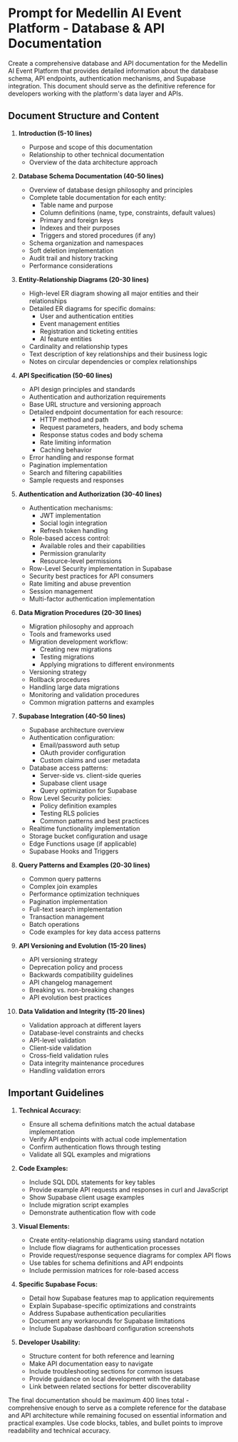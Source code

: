 # Prompt for Medellin AI Event Platform - Database & API Documentation

Create a comprehensive database and API documentation for the Medellin AI Event Platform that provides detailed information about the database schema, API endpoints, authentication mechanisms, and Supabase integration. This document should serve as the definitive reference for developers working with the platform's data layer and APIs.

## Document Structure and Content

1. **Introduction (5-10 lines)**

   - Purpose and scope of this documentation
   - Relationship to other technical documentation
   - Overview of the data architecture approach

2. **Database Schema Documentation (40-50 lines)**

   - Overview of database design philosophy and principles
   - Complete table documentation for each entity:
     - Table name and purpose
     - Column definitions (name, type, constraints, default values)
     - Primary and foreign keys
     - Indexes and their purposes
     - Triggers and stored procedures (if any)
   - Schema organization and namespaces
   - Soft deletion implementation
   - Audit trail and history tracking
   - Performance considerations

3. **Entity-Relationship Diagrams (20-30 lines)**

   - High-level ER diagram showing all major entities and their relationships
   - Detailed ER diagrams for specific domains:
     - User and authentication entities
     - Event management entities
     - Registration and ticketing entities
     - AI feature entities
   - Cardinality and relationship types
   - Text description of key relationships and their business logic
   - Notes on circular dependencies or complex relationships

4. **API Specification (50-60 lines)**

   - API design principles and standards
   - Authentication and authorization requirements
   - Base URL structure and versioning approach
   - Detailed endpoint documentation for each resource:
     - HTTP method and path
     - Request parameters, headers, and body schema
     - Response status codes and body schema
     - Rate limiting information
     - Caching behavior
   - Error handling and response format
   - Pagination implementation
   - Search and filtering capabilities
   - Sample requests and responses

5. **Authentication and Authorization (30-40 lines)**

   - Authentication mechanisms:
     - JWT implementation
     - Social login integration
     - Refresh token handling
   - Role-based access control:
     - Available roles and their capabilities
     - Permission granularity
     - Resource-level permissions
   - Row-Level Security implementation in Supabase
   - Security best practices for API consumers
   - Rate limiting and abuse prevention
   - Session management
   - Multi-factor authentication implementation

6. **Data Migration Procedures (20-30 lines)**

   - Migration philosophy and approach
   - Tools and frameworks used
   - Migration development workflow:
     - Creating new migrations
     - Testing migrations
     - Applying migrations to different environments
   - Versioning strategy
   - Rollback procedures
   - Handling large data migrations
   - Monitoring and validation procedures
   - Common migration patterns and examples

7. **Supabase Integration (40-50 lines)**

   - Supabase architecture overview
   - Authentication configuration:
     - Email/password auth setup
     - OAuth provider configuration
     - Custom claims and user metadata
   - Database access patterns:
     - Server-side vs. client-side queries
     - Supabase client usage
     - Query optimization for Supabase
   - Row Level Security policies:
     - Policy definition examples
     - Testing RLS policies
     - Common patterns and best practices
   - Realtime functionality implementation
   - Storage bucket configuration and usage
   - Edge Functions usage (if applicable)
   - Supabase Hooks and Triggers

8. **Query Patterns and Examples (20-30 lines)**

   - Common query patterns
   - Complex join examples
   - Performance optimization techniques
   - Pagination implementation
   - Full-text search implementation
   - Transaction management
   - Batch operations
   - Code examples for key data access patterns

9. **API Versioning and Evolution (15-20 lines)**

   - API versioning strategy
   - Deprecation policy and process
   - Backwards compatibility guidelines
   - API changelog management
   - Breaking vs. non-breaking changes
   - API evolution best practices

10. **Data Validation and Integrity (15-20 lines)**
    - Validation approach at different layers
    - Database-level constraints and checks
    - API-level validation
    - Client-side validation
    - Cross-field validation rules
    - Data integrity maintenance procedures
    - Handling validation errors

## Important Guidelines

1. **Technical Accuracy:**

   - Ensure all schema definitions match the actual database implementation
   - Verify API endpoints with actual code implementation
   - Confirm authentication flows through testing
   - Validate all SQL examples and migrations

2. **Code Examples:**

   - Include SQL DDL statements for key tables
   - Provide example API requests and responses in curl and JavaScript
   - Show Supabase client usage examples
   - Include migration script examples
   - Demonstrate authentication flow with code

3. **Visual Elements:**

   - Create entity-relationship diagrams using standard notation
   - Include flow diagrams for authentication processes
   - Provide request/response sequence diagrams for complex API flows
   - Use tables for schema definitions and API endpoints
   - Include permission matrices for role-based access

4. **Specific Supabase Focus:**

   - Detail how Supabase features map to application requirements
   - Explain Supabase-specific optimizations and constraints
   - Address Supabase authentication peculiarities
   - Document any workarounds for Supabase limitations
   - Include Supabase dashboard configuration screenshots

5. **Developer Usability:**
   - Structure content for both reference and learning
   - Make API documentation easy to navigate
   - Include troubleshooting sections for common issues
   - Provide guidance on local development with the database
   - Link between related sections for better discoverability

The final documentation should be maximum 400 lines total - comprehensive enough to serve as a complete reference for the database and API architecture while remaining focused on essential information and practical examples. Use code blocks, tables, and bullet points to improve readability and technical accuracy.
